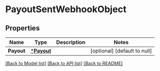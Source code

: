 # PayoutSentWebhookObject

## Properties

 Name       | Type                     | Description | Notes                        
------------|--------------------------|-------------|------------------------------
 **Payout** | [***Payout**](Payout.md) |             | [optional] [default to null] 

[[Back to Model list]](../README.md#documentation-for-models) [[Back to API list]](../README.md#documentation-for-api-endpoints) [[Back to README]](../README.md)

